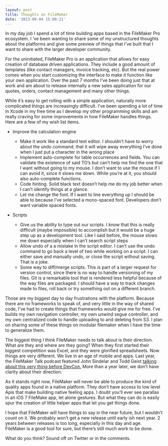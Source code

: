 ```yaml
---
layout: post
title: Thoughts on FileMaker
date: '2013-09-04 15:00:21'
---
```


In my day job I spend a lot of time building apps based in the FileMaker Pro ecosystem. I ‘ve been wanting to share some of my unstructured thoughts about the platforms and give some preview of things that I’ve built that I want to share with the larger developer community.

For the uninitiated, FileMaker Pro is an application that allows for easy creation of database driven applications. They include a good amount of templates (like contact managers, invoice tracking, etc). But the real power comes when you start customizing the interface to make it function like your own application. Over the past 7 months I’ve been doing just that at work and am about to release internally a new sales
application for our quotes, orders, contact management and many other things.

While it’s easy to get rolling with a simple application, naturally more complicated things are increasingly difficult. I’ve been spending a lot of time in Xcode in my free time as I develop my other programming skills and am really craving for some improvements in how FileMaker handles things. Here are a few of my wish list items.

-   Improve the calculation engine
    -   Make it work like a standard text editor. I shouldn’t have to worry about the undo command; that it will wipe away everything I’ve done when I just put a character in the wrong place
    -   Implement auto-complete for table occurrences and fields. You can validate the existence of said TO’s but can’t help me find the one that I want without going to my mouse. I don’t want to use the mouse if I can avoid it, since it slows me down. While you’re at it, you should also auto-complete functions.
    -   Code hinting. Solid black text doesn’t help me do my job better when I can’t identify things at a glance.
    -   Let me change the font. If I want to line everything up I should be able to because I’ve selected a mono-spaced font. Developers don’t want variable spaced fonts.

-   Scripts
    -   Give us the ability to type out our scripts. I know that this is really difficult (maybe impossible) to accomplish but it would be a huge step up as a development tool. Like I said before, the mouse slows me down especially when I can’t search script steps
    -   Allow undo of a a mistake in the script editor. I can’t use the undo command to go back a level of two while working on a script. I can either save and manually undo, or close the script without saving. That is a joke.
    -   Some way to diff/merge scripts. This is part of a larger request for version control, since there is no way to handle versioning of my files. Git is a remarkable tool that is rendered less helpful because of the way files are packaged. I should have a way to track changes made to files, roll back or try something out on a different branch.

Those are my biggest day to day frustrations with the platform. Because there are no frameworks to speak of, and very little in the way of shared code, I’ve had to create things that frameworks would give me for free. I’ve builds my own navigation controller, my own unwind segue controller, and my own centralized code to handle uploading to and deleting from S3. I plan on sharing some of these things on modular filemaker when I have the time to generalize them.

The biggest thing I think FileMaker needs to talk about is their direction. What are they and where are they going? When they first started their biggest competition was Excel, and they were glorified spreadsheets. Now things are very different. We live in an age of mobile and apps. Last year, the FileMaker Talk podcast featured John Sindelar and Todd Geist [talking about this very thing before DevCon.](http://filemakertalk.com/media/12_fmt069_building_apps.mp3) More than a year later, we don’t have clarity about their direction.

As it stands right now, FileMaker will never be able to produce the kind of quality apps found in a native platform. They don’t have access to low level Apis that make building native feeling apps. I doubt you’ll ever see parallax in an iOS 7 FileMake app, let alone gestures. But what they can do is easily spur the creation of little helper apps that let you get things done.

I hope that FileMaker will have things to say in the near future, but I wouldn’t count on it. We probably won’t get a new release until early ish next year. 2 years between releases is too long, especially in this day and age. FileMaker is a good tool for sure, but there’s still much work to be done.

What do you think? Sound off on Twitter or in the comments.
